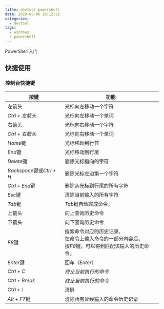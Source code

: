 ```yaml
---
title: devtool-powershell
date: 2020-06-06 16:12:32
categories:
  - devtool
tags:
  - windows
  - powershell
---
```


PowerShell 入门

<!--more-->

## 快捷使用

### 控制台快捷键

| 按键                      | 功能                                                         |
| ------------------------- | ------------------------------------------------------------ |
| 左箭头                    | 光标向左移动一个字符                                         |
| *Ctrl + 左箭头*           | 光标向左移动一个单词                                         |
| 右箭头                    | 光标向右移动一个字符                                         |
| *Ctrl + 右箭头*           | 光标向右移动一个单词                                         |
| *Home*键                  | 光标移动到行首                                               |
| *End*键                   | 光标移动到行尾                                               |
| *Delete*键                | 删除光标指向的字符                                           |
| *Backspace*键或*Ctrl + H* | 删除光标左边第一个字符                                       |
| *Ctrl + End*键            | 删除从光标到行尾的所有字符                                   |
| *Esc*键                   | 清除当前输入的所有字符                                       |
| *Tab*键                   | *Tab*键自动完成命令。                                        |
| 上箭头                    | 向上查询历史命令                                             |
| 下箭头                    | 向下查询历史命令                                             |
| *F8*键                    | 搜索命令对应的历史记录，<br />在命令上输入命令的一部分内容后，<br />按*F8*键，可以得到匹配该输入的历史命令。 |
| *Enter*键                 | 回车（*Enter*）                                              |
| *Ctrl + C*                | *终止当前执行的命令*                                         |
| *Ctrl + Break*            | *终止当前执行的命令*                                         |
| Ctrl + l                  | 清屏                                                         |
| *Alt + F7*键              | 清除所有曾经输入的命令历史记录                               |